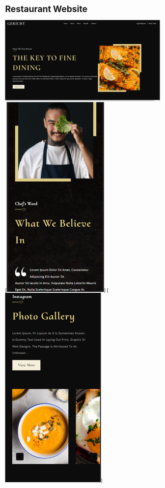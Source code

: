 # Restaurant Website

<img src="https://github.com/matthewowallace/RestaurantWebsite/blob/main/1.png"/>
[<img src="https://github.com/matthewowallace/RestaurantWebsite/blob/main/Screenshot%202022-02-06%20201616.png"/>]
[<img src="https://github.com/matthewowallace/RestaurantWebsite/blob/main/Screenshot%202022-02-06%20201752.png"/>]
